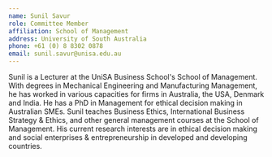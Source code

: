 ```yaml
---
name: Sunil Savur
role: Committee Member
affiliation: School of Management
address: University of South Australia
phone: +61 (0) 8 8302 0878
email: sunil.savur@unisa.edu.au
---
```


Sunil is a Lecturer at the UniSA Business School's School of Management.  With degrees in Mechanical Engineering and Manufacturing Management, he has worked in various capacities for firms in Australia, the USA, Denmark and India.  He has a PhD in Management for ethical decision making in Australian SMEs.  Sunil teaches Business Ethics, International Business Strategy & Ethics, and other general management courses at the School of Management.  His current research interests are in ethical decision making and social enterprises & entrepreneurship in developed and developing countries. 

